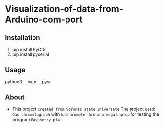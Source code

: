 # Visualization-of-data-from-Arduino-com-port
## Installation
1. pip install PyQt5
2. pip install pyserial
## Usage
python3 `__main__`.pyw

## About

* This project `created from Voronez state universate` 
The project `used`:
`Gas chromatograph` with `katharometer`
`Arduino mega`
`Laptop` for testing the program
`Raspberry pi4`

